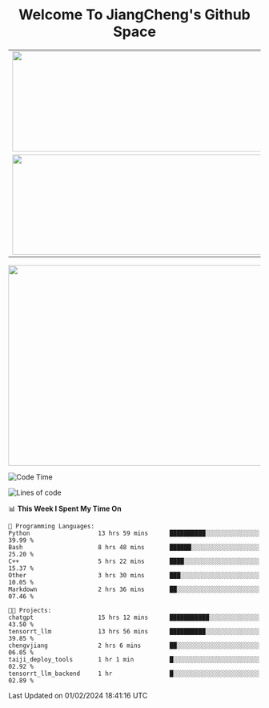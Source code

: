 <h1 align="center">Welcome To JiangCheng's Github Space</h1>

<table align="center" frame="void" rules="none" >
  <tr>
    <td>
      <div align="center"> <img height="200px" width="500px"  src="https://github-readme-stats.vercel.app/api?username=thisjiang&hide_title=true&hide_border=true&layout=compact&show_icons=trueline_height=21&text_color=000&icon_color=000&bg_color=0,ea6161,ffc64d,fffc4d,52fa5a&theme=graywhite" /> </div>
    </td>
    <td>
      <div align="center"> <img height="200px" width="500px" src="https://github-readme-stats.vercel.app/api/top-langs/?username=thisjiang&hide_title=true&hide_border=true&layout=compact&langs_count=6&text_color=000&icon_color=fff&bg_color=0,52fa5a,4dfcff,c64dff&theme=graywhite" /> </div>
    </td>
  </tr>
  <tr>
    <td>
      <div align="center"> <img height="200px" width="500px" src="https://github-readme-streak-stats.herokuapp.com/?user=thisjiang&hide_title=true&hide_border=true&layout=compact&langs_count=6" /> </div>
    </td>
    <td>
      <div align="center"> 
      <a href="https://github.com/" target="_blank"><img style="margin: 10px" src="https://profilinator.rishav.dev/skills-assets/git-scm-icon.svg" alt="Git" height="50" /></a>  
      <a href="https://www.linux.org/" target="_blank"><img style="margin: 10px" src="https://profilinator.rishav.dev/skills-assets/linux-original.svg" alt="Linux" height="50" /></a>  
      <a href="https://www.gnu.org/software/bash/" target="_blank"><img style="margin: 10px" src="https://profilinator.rishav.dev/skills-assets/gnu_bash-icon.svg" alt="Bash" height="50" /></a>  
      </div>
    </td>
  </tr>
</table>

<div align="center"> <img height="400px" width="1000px" src="https://github-readme-activity-graph.cyclic.app/graph?username=thisjiang&theme=react&hide_title=true&hide_border=true&layout=compact&langs_count=6" /> </div></td>

<!--START_SECTION:waka-->
![Code Time](http://img.shields.io/badge/Code%20Time-837%20hrs%202%20mins-blue)

![Lines of code](https://img.shields.io/badge/From%20Hello%20World%20I%27ve%20Written-478.3%20thousand%20lines%20of%20code-blue)

📊 **This Week I Spent My Time On** 

```text
💬 Programming Languages: 
Python                   13 hrs 59 mins      ██████████░░░░░░░░░░░░░░░   39.99 % 
Bash                     8 hrs 48 mins       ██████░░░░░░░░░░░░░░░░░░░   25.20 % 
C++                      5 hrs 22 mins       ████░░░░░░░░░░░░░░░░░░░░░   15.37 % 
Other                    3 hrs 30 mins       ███░░░░░░░░░░░░░░░░░░░░░░   10.05 % 
Markdown                 2 hrs 36 mins       ██░░░░░░░░░░░░░░░░░░░░░░░   07.46 % 

🐱‍💻 Projects: 
chatgpt                  15 hrs 12 mins      ███████████░░░░░░░░░░░░░░   43.50 % 
tensorrt_llm             13 hrs 56 mins      ██████████░░░░░░░░░░░░░░░   39.85 % 
chengvjiang              2 hrs 6 mins        ██░░░░░░░░░░░░░░░░░░░░░░░   06.05 % 
taiji_deploy_tools       1 hr 1 min          █░░░░░░░░░░░░░░░░░░░░░░░░   02.92 % 
tensorrt_llm_backend     1 hr                █░░░░░░░░░░░░░░░░░░░░░░░░   02.89 % 
```


 Last Updated on 01/02/2024 18:41:16 UTC
<!--END_SECTION:waka-->
